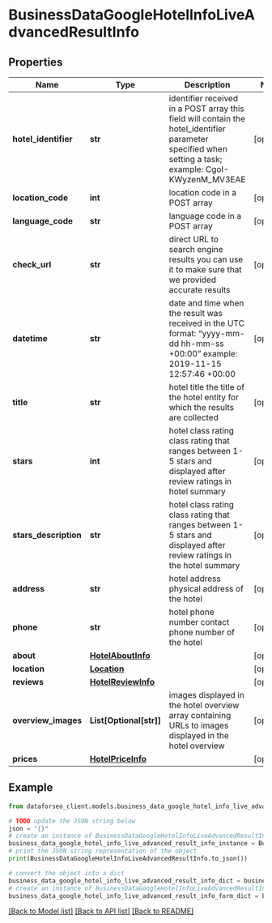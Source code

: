 # BusinessDataGoogleHotelInfoLiveAdvancedResultInfo


## Properties

Name | Type | Description | Notes
------------ | ------------- | ------------- | -------------
**hotel_identifier** | **str** | identifier received in a POST array this field will contain the hotel_identifier parameter specified when setting a task; example: CgoI-KWyzenM_MV3EAE | [optional] 
**location_code** | **int** | location code in a POST array | [optional] 
**language_code** | **str** | language code in a POST array | [optional] 
**check_url** | **str** | direct URL to search engine results you can use it to make sure that we provided accurate results | [optional] 
**datetime** | **str** | date and time when the result was received in the UTC format: “yyyy-mm-dd hh-mm-ss +00:00” example: 2019-11-15 12:57:46 +00:00 | [optional] 
**title** | **str** | hotel title the title of the hotel entity for which the results are collected | [optional] 
**stars** | **int** | hotel class rating class rating that ranges between 1-5 stars and displayed after review ratings in hotel summary | [optional] 
**stars_description** | **str** | hotel class rating class rating that ranges between 1-5 stars and displayed after review ratings in the hotel summary | [optional] 
**address** | **str** | hotel address physical address of the hotel | [optional] 
**phone** | **str** | hotel phone number contact phone number of the hotel | [optional] 
**about** | [**HotelAboutInfo**](HotelAboutInfo.md) |  | [optional] 
**location** | [**Location**](Location.md) |  | [optional] 
**reviews** | [**HotelReviewInfo**](HotelReviewInfo.md) |  | [optional] 
**overview_images** | **List[Optional[str]]** | images displayed in the hotel overview array containing URLs to images displayed in the hotel overview | [optional] 
**prices** | [**HotelPriceInfo**](HotelPriceInfo.md) |  | [optional] 

## Example

```python
from dataforseo_client.models.business_data_google_hotel_info_live_advanced_result_info import BusinessDataGoogleHotelInfoLiveAdvancedResultInfo

# TODO update the JSON string below
json = "{}"
# create an instance of BusinessDataGoogleHotelInfoLiveAdvancedResultInfo from a JSON string
business_data_google_hotel_info_live_advanced_result_info_instance = BusinessDataGoogleHotelInfoLiveAdvancedResultInfo.from_json(json)
# print the JSON string representation of the object
print(BusinessDataGoogleHotelInfoLiveAdvancedResultInfo.to_json())

# convert the object into a dict
business_data_google_hotel_info_live_advanced_result_info_dict = business_data_google_hotel_info_live_advanced_result_info_instance.to_dict()
# create an instance of BusinessDataGoogleHotelInfoLiveAdvancedResultInfo from a dict
business_data_google_hotel_info_live_advanced_result_info_form_dict = business_data_google_hotel_info_live_advanced_result_info.from_dict(business_data_google_hotel_info_live_advanced_result_info_dict)
```
[[Back to Model list]](../README.md#documentation-for-models) [[Back to API list]](../README.md#documentation-for-api-endpoints) [[Back to README]](../README.md)


